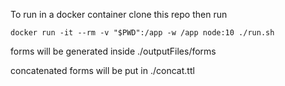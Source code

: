 To run in a docker container clone this repo then run
```
docker run -it --rm -v "$PWD":/app -w /app node:10 ./run.sh
```
forms will be generated inside ./outputFiles/forms

concatenated forms will be put in ./concat.ttl